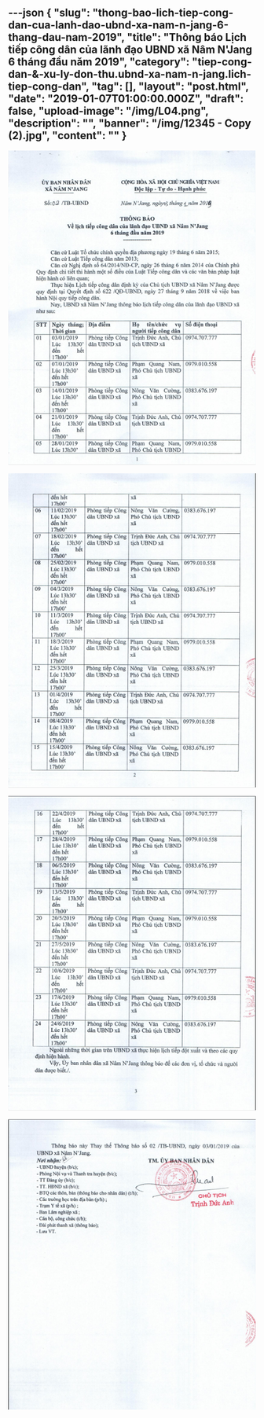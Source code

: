 ---json
{
    "slug": "thong-bao-lich-tiep-cong-dan-cua-lanh-dao-ubnd-xa-nam-n-jang-6-thang-dau-nam-2019",
    "title": "Thông báo Lịch tiếp công dân của lãnh đạo UBND xã Nâm N'Jang 6 tháng đầu năm 2019",
    "category": "tiep-cong-dan-&-xu-ly-don-thu.ubnd-xa-nam-n-jang.lich-tiep-cong-dan",
    "tag": [],
    "layout": "post.html",
    "date": "2019-01-07T01:00:00.000Z",
    "draft": false,
    "upload-image": "/img/L04.png",
    "description": "",
    "banner": "/img/12345 - Copy (2).jpg",
    "__content__": ""
}
---
<p><img alt="" src="/img/L01.png" /></p>

<p><img alt="" src="/img/L02.png" /></p>

<p><img alt="" src="/img/L03.png" /></p>

<p><img alt="" src="/img/L04.png" /></p>
